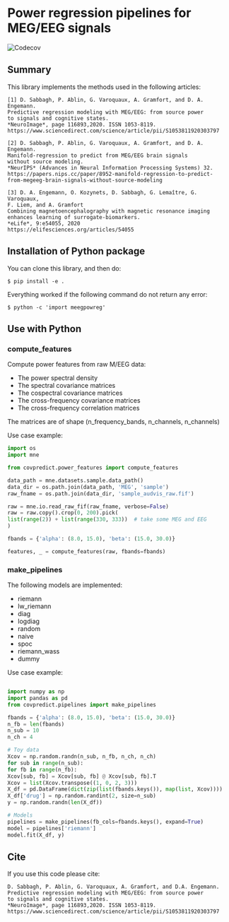 # Power regression pipelines for MEG/EEG signals

<!-- ![Build](https://github.com/DavidSabbagh/meegpowreg/workflows/tests/badge.svg) -->
![Codecov](https://codecov.io/gh/DavidSabbagh/meegpowreg/branch/master/graph/badge.svg)

## Summary

This library implements the methods used in the following articles:

	[1] D. Sabbagh, P. Ablin, G. Varoquaux, A. Gramfort, and D. A. Engemann.
	Predictive regression modeling with MEG/EEG: from source power 
	to signals and cognitive states.
	*NeuroImage*, page 116893,2020. ISSN 1053-8119.
	https://www.sciencedirect.com/science/article/pii/S1053811920303797

	[2] D. Sabbagh, P. Ablin, G. Varoquaux, A. Gramfort, and D. A. Engemann.
	Manifold-regression to predict from MEG/EEG brain signals 
	without source modeling.
	*NeurIPS* (Advances in Neural Information Processing Systems) 32.
	https://papers.nips.cc/paper/8952-manifold-regression-to-predict-
	from-megeeg-brain-signals-without-source-modeling

	[3] D. A. Engemann, O. Kozynets, D. Sabbagh, G. Lemaître, G. Varoquaux,
	F. Liem, and A. Gramfort
	Combining magnetoencephalography with magnetic resonance imaging 
	enhances learning of surrogate-biomarkers.
	*eLife*, 9:e54055, 2020
	https://elifesciences.org/articles/54055

## Installation of Python package

<!-- To install the package, simply do: -->
<!--  -->
<!--   `$ pip install meegpowreg` -->

You can clone this library, and then do:

  `$ pip install -e .`

Everything worked if the following command do not return any error:

  `$ python -c 'import meegpowreg'`

## Use with Python

### compute_features

Compute power features from raw M/EEG data:
- The power spectral density
- The spectral covariance matrices
- The cospectral covariance matrices
- The cross-frequency covariance matrices
- The cross-frequency correlation matrices

The matrices are of shape (n_frequency_bands, n_channels, n_channels)

Use case example:

```python
import os
import mne

from covpredict.power_features import compute_features

data_path = mne.datasets.sample.data_path()
data_dir = os.path.join(data_path, 'MEG', 'sample')
raw_fname = os.path.join(data_dir, 'sample_audvis_raw.fif')

raw = mne.io.read_raw_fif(raw_fname, verbose=False)
raw = raw.copy().crop(0, 200).pick(
list(range(2)) + list(range(330, 333))  # take some MEG and EEG
)

fbands = {'alpha': (8.0, 15.0), 'beta': (15.0, 30.0)}

features, _ = compute_features(raw, fbands=fbands)
```

### make_pipelines 

The following models are implemented:
- riemann
- lw_riemann
- diag
- logdiag
- random
- naive
- spoc
- riemann_wass
- dummy

Use case example:

```python

import numpy as np
import pandas as pd
from covpredict.pipelines import make_pipelines

fbands = {'alpha': (8.0, 15.0), 'beta': (15.0, 30.0)}
n_fb = len(fbands)
n_sub = 10
n_ch = 4

# Toy data
Xcov = np.random.randn(n_sub, n_fb, n_ch, n_ch)
for sub in range(n_sub):
for fb in range(n_fb):
Xcov[sub, fb] = Xcov[sub, fb] @ Xcov[sub, fb].T
Xcov = list(Xcov.transpose((1, 0, 2, 3)))
X_df = pd.DataFrame(dict(zip(list(fbands.keys()), map(list, Xcov))))
X_df['drug'] = np.random.randint(2, size=n_sub)
y = np.random.randn(len(X_df))

# Models
pipelines = make_pipelines(fb_cols=fbands.keys(), expand=True)
model = pipelines['riemann']
model.fit(X_df, y)
```

## Cite

If you use this code please cite:

	D. Sabbagh, P. Ablin, G. Varoquaux, A. Gramfort, and D.A. Engemann.
	Predictive regression modeling with MEG/EEG: from source power 
	to signals and cognitive states.
	*NeuroImage*, page 116893,2020. ISSN 1053-8119.
	https://www.sciencedirect.com/science/article/pii/S1053811920303797


